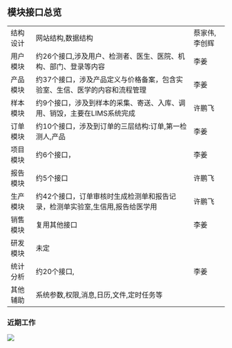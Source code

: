 ## 模块接口总览

|          |                                                              |               |
| -------- | ------------------------------------------------------------ | ------------- |
| 结构设计 | 网站结构,数据结构                                            | 蔡家伟,李创辉 |
| 用户模块 | 约26个接口,涉及用户、检测者、医生、医院、机构、部门、登录等内容 | 李姜          |
| 产品模块 | 约37个接口，涉及产品定义与价格备案，包含实验室、生信、医学的内容和流程管理 | 李姜          |
| 样本模块 | 约9个接口，涉及到样本的采集、寄送、入库、调用、销毁，主要在LIMS系统完成 | 许鹏飞        |
| 订单模块 | 约10个接口，涉及到订单的三层结构:订单,第一检测人,产品        | 李姜          |
| 项目模块 | 约6个接口，                                                  | 李姜          |
| 报告模块 | 约5个接口                                                    | 许鹏飞        |
| 生产模块 | 约42个接口，订单审核时生成检测单和报告记录，检测单实验室,生信用,报告给医学用 | 许鹏飞        |
| 销售模块 | 复用其他接口                                                 | 李姜          |
| 研发模块 | 未定                                                         |               |
| 统计分析 | 约20个接口,                                                  | 李姜          |
| 其他辅助 | 系统参数,权限,消息,日历,文件,定时任务等                      |               |





### 近期工作

![](http://easyun.oss-cn-shanghai.aliyuncs.com/aegicare/picture/1620809229405_%E5%BE%AE%E4%BF%A1%E6%88%AA%E5%9B%BE_20210512164640.png)